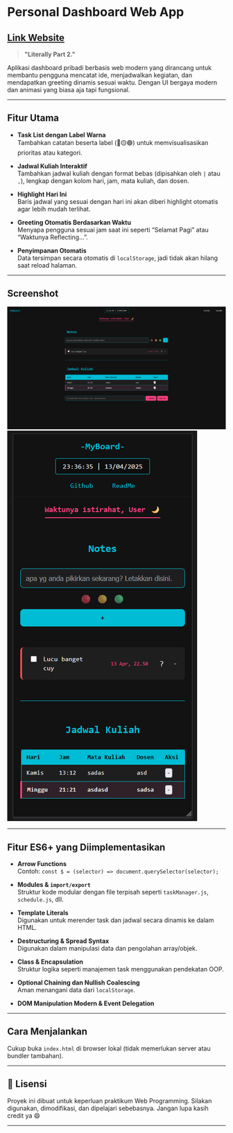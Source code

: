 # Personal Dashboard Web App

## [Link Website](https://arkyna.github.io/pemrograman_web_itera_122140174/Jhoel_122140174_pertemuan2/index.html)

> **"Literally Part 2."**

Aplikasi dashboard pribadi berbasis web modern yang dirancang untuk membantu pengguna mencatat ide, menjadwalkan kegiatan, dan mendapatkan greeting dinamis sesuai waktu. Dengan UI bergaya modern dan animasi yang biasa aja tapi fungsional.

---

## Fitur Utama

- **Task List dengan Label Warna**  
  Tambahkan catatan beserta label (🔴🟡🟢) untuk memvisualisasikan prioritas atau kategori.

- **Jadwal Kuliah Interaktif**  
  Tambahkan jadwal kuliah dengan format bebas (dipisahkan oleh `|` atau `,`), lengkap dengan kolom hari, jam, mata kuliah, dan dosen.

- **Highlight Hari Ini**  
  Baris jadwal yang sesuai dengan hari ini akan diberi highlight otomatis agar lebih mudah terlihat.

- **Greeting Otomatis Berdasarkan Waktu**  
  Menyapa pengguna sesuai jam saat ini seperti “Selamat Pagi” atau “Waktunya Reflecting...”.

- **Penyimpanan Otomatis**  
  Data tersimpan secara otomatis di `localStorage`, jadi tidak akan hilang saat reload halaman.

---

## Screenshot

![Tampilan Aplikasi](assets/screenshot1.png)
![Tampilan Aplikasi - Mobile](assets/screenshot2.png)

---

## Fitur ES6+ yang Diimplementasikan

- **Arrow Functions**  
  Contoh: `const $ = (selector) => document.querySelector(selector);`

- **Modules & `import/export`**  
  Struktur kode modular dengan file terpisah seperti `taskManager.js`, `schedule.js`, dll.

- **Template Literals**  
  Digunakan untuk merender task dan jadwal secara dinamis ke dalam HTML.

- **Destructuring & Spread Syntax**  
  Digunakan dalam manipulasi data dan pengolahan array/objek.

- **Class & Encapsulation**  
  Struktur logika seperti manajemen task menggunakan pendekatan OOP.

- **Optional Chaining dan Nullish Coalescing**  
  Aman menangani data dari `localStorage`.

- **DOM Manipulation Modern & Event Delegation**

---

## Cara Menjalankan

Cukup buka `index.html` di browser lokal (tidak memerlukan server atau bundler tambahan).

---

## 🧾 Lisensi

Proyek ini dibuat untuk keperluan praktikum Web Programming. Silakan digunakan, dimodifikasi, dan dipelajari sebebasnya. Jangan lupa kasih credit ya 😄

---

